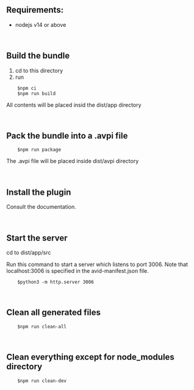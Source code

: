 ## Requirements: 
- nodejs v14 or above

&nbsp;
## Build the bundle
1. cd to this directory
2. run 
```
    $npm ci
    $npm run build
```
All contents will be placed insid the dist/app directory 


&nbsp;

## Pack the bundle into a .avpi file
```
    $npm run package
```
The .avpi file will be placed inside dist/avpi directory

&nbsp;

## Install the plugin
Consult the documentation. 

&nbsp;

## Start the server 
cd to dist/app/src

Run this command to start a server which listens to port 3006. Note that 
localhost:3006 is specified in the avid-manifest.json file.
```
    $python3 -m http.server 3006
```

&nbsp;


## Clean all generated files
 
```
    $npm run clean-all
```
&nbsp;

## Clean everything except for node_modules directory

```
    $npm run clean-dev
```
